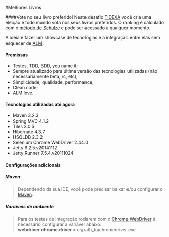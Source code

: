 #Melhores Livros

####Vote no seu livro preferido!
Neste desafio [TIDEXA](http://tidexa.com) você cria uma eleição e todo mundo vota nos seus livros preferidos.
O ranking é calculado com o [método de Schulze](http://en.wikipedia.org/wiki/Schulze_method) e pode ser acessado
à qualquer momento.

A idéia é fazer um showcase de tecnologias e a integração entre elas sem esquecer de
[ALM](http://en.wikipedia.org/wiki/Application_lifecycle_management).

#### Premissas
 * Testes, TDD, BDD, you name it;
 * Sempre atualizado para última versão das tecnologias utilizadas (não necessariamente beta, rc, etc);
 * Simplicidade, qualidade, performance;
 * Clean code;
 * ALM love.

#### Tecnologias utilizadas até agora
 * Maven 3.2.3
 * Spring MVC 4.1.2
 * Tiles 3.0.5
 * Hibernate 4.3.7
 * HSQLDB 2.3.2
 * Selenium Chrome WebDriver 2.44.0
 * Jetty 9.2.5.v20141112
 * Jetty Runner 7.5.4.v20111024

#### Configurações adicionais
##### Maven
> Dependendo da sua IDE, você pode precisar baixar e/ou configurar o [Maven](http://maven.apache.org/).

##### Variáveis de ambiente
> Para os testes de integração rodarem com o [Chrome WebDriver](https://sites.google.com/a/chromium.org/chromedriver/) é necessário configurar a variável abaixo:<br/>
> **webdriver.chrome.driver** = c:\path_to\chromedriver.exe
